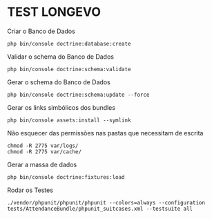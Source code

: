 TEST LONGEVO
============


Criar o Banco de Dados

    php bin/console doctrine:database:create


Validar o schema do Banco de Dados

    php bin/console doctrine:schema:validate


Gerar o schema do Banco de Dados

    php bin/console doctrine:schema:update --force


Gerar os links simbólicos dos bundles

    php bin/console assets:install --symlink


Não esquecer das permissões nas pastas que necessitam de escrita

    chmod -R 2775 var/logs/
    chmod -R 2775 var/cache/


Gerar a massa de dados

    php bin/console doctrine:fixtures:load


Rodar os Testes

    ./vendor/phpunit/phpunit/phpunit --colors=always --configuration tests/AttendanceBundle/phpunit_suitcases.xml --testsuite all

